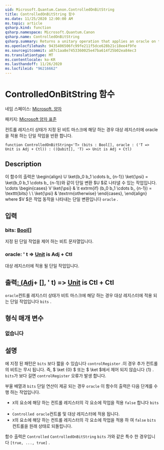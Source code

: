 ```yaml
---
uid: Microsoft.Quantum.Canon.ControlledOnBitString
title: ControlledOnBitString 함수
ms.date: 11/25/2020 12:00:00 AM
ms.topic: article
qsharp.kind: function
qsharp.namespace: Microsoft.Quantum.Canon
qsharp.name: ControlledOnBitString
qsharp.summary: Returns a unitary operation that applies an oracle on the target register if the control register state corresponds to a specified bit mask.
ms.openlocfilehash: 9435406506fc99fe211f5dce628b21c18ee4f9fe
ms.sourcegitcommit: a87c1aa8e7453360025e47ba614f25b02ea84ec3
ms.translationtype: MT
ms.contentlocale: ko-KR
ms.lasthandoff: 11/26/2020
ms.locfileid: "96216662"
---
```

# <a name="controlledonbitstring-function"></a>ControlledOnBitString 함수

네임 스페이스: [Microsoft. 양자](xref:Microsoft.Quantum.Canon)

패키지: [Microsoft 양자 표준](https://nuget.org/packages/Microsoft.Quantum.Standard)


컨트롤 레지스터 상태가 지정 된 비트 마스크에 해당 하는 경우 대상 레지스터에 oracle을 적용 하는 단일 작업을 반환 합니다.

```qsharp
function ControlledOnBitString<'T> (bits : Bool[], oracle : ('T => Unit is Adj + Ctl)) : ((Qubit[], 'T) => Unit is Adj + Ctl)
```


## <a name="description"></a>Description

이 함수의 출력은 \begin{align} U \ket{b_0 b_1 \cdots b_ {n-1}} \ket{\psi} = \ket{b_0 b_1 \cdots b_ {n-1}}와 같이 단일 변환 $U $로 나타낼 수 있는 작업입니다. \cdots \begin{cases} V \ket{\psi} & \t extrm{if} (b_0 b_1 \cdots b_ {n-1}) = \texttt{bits} \\ \\ \ket{\psi} & \textrm{otherwise} \end{cases}, \end{align} where $V $은 작업 동작을 나타내는 단일 변환입니다 `oracle` .

## <a name="input"></a>입력

### <a name="bits--bool"></a>bits: [Bool](xref:microsoft.quantum.lang-ref.bool)[]

지정 된 단일 작업을 제어 하는 비트 문자열입니다.


### <a name="oracle--t--unit--is-adj--ctl"></a>oracle: ' t => [Unit](xref:microsoft.quantum.lang-ref.unit)  is Adj + Ctl

대상 레지스터에 적용 될 단일 작업입니다.



## <a name="output--qubitt--unit--is-adj--ctl"></a>출력[: (Adj](xref:microsoft.quantum.lang-ref.qubit)+ [], ' t) => [Unit](xref:microsoft.quantum.lang-ref.unit)  is Ctl + Ctl

`oracle`컨트롤 레지스터 상태가 비트 마스크에 해당 하는 경우 대상 레지스터에 적용 되는 단일 작업입니다 `bits` .

## <a name="type-parameters"></a>형식 매개 변수

### <a name="t"></a>없습니다



## <a name="remarks"></a>설명

에 지정 된 패턴은 `bits` 보다 짧을 수 있습니다 `controlRegister` .이 경우 추가 컨트롤의 비트는 무시 됩니다. 즉, $ \ket {0} $ 또는 $ \ket $에서 제어 되지 않습니다 {1} .
`bits`가 보다 길면 `controlRegister` 오류가 발생 합니다.

부울 배열과 `bits` 단일 연산이 제공 되는 경우 `oracle` 이 함수의 출력은 다음 단계를 수행 하는 작업입니다.

* `X`의 요소에 해당 하는 컨트롤 레지스터의 각 요소에 작업을 적용 `false` 합니다 `bits` .
* `Controlled oracle`컨트롤 및 대상 레지스터에 적용 됩니다.
* `X`의 요소에 해당 하는 컨트롤 레지스터의 각 요소에 작업을 적용 하 여 `false` `bits` 컨트롤을 원래 상태로 되돌립니다.

함수 출력은 `Controlled` `ControlledOnBitString` `bits` 가와 같은 특수 한 경우입니다 `[true, ..., true]` .